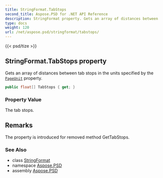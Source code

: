 ```yaml
---
title: StringFormat.TabStops
second_title: Aspose.PSD for .NET API Reference
description: StringFormat property. Gets an array of distances between tab stops in the units specified by the PageUnit property
type: docs
weight: 120
url: /net/aspose.psd/stringformat/tabstops/
---
```

{{< psd/tize >}}
## StringFormat.TabStops property

Gets an array of distances between tab stops in the units specified by the [`PageUnit`](../../graphics/pageunit/) property.

```csharp
public float[] TabStops { get; }
```

### Property Value

The tab stops.

## Remarks

The property is introduced for removed method GetTabStops.

### See Also

* class [StringFormat](../)
* namespace [Aspose.PSD](../../stringformat/)
* assembly [Aspose.PSD](../../../)


